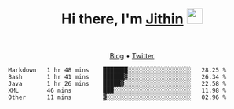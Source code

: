 <h1 align="center">Hi there, I'm <a href="https://jithset.github.io/" target="_blank">Jithin</a> <img
src="https://github.com/blackcater/blackcater/raw/main/images/Hi.gif" height="32" /></h1>

<br />

<p align="center">
  <a href="https://jithset.github.io">Blog</a> •
  <a href="https://twitter.com/jithset">Twitter</a>
</p>

<!--START_SECTION:waka-->
```text
Markdown   1 hr 48 mins    ███████░░░░░░░░░░░░░░░░░░   28.25 % 
Bash       1 hr 41 mins    ██████▓░░░░░░░░░░░░░░░░░░   26.34 % 
Java       1 hr 26 mins    █████▓░░░░░░░░░░░░░░░░░░░   22.58 % 
XML        46 mins         ███░░░░░░░░░░░░░░░░░░░░░░   11.98 % 
Other      11 mins         ▓░░░░░░░░░░░░░░░░░░░░░░░░   02.96 % 
```
<!--END_SECTION:waka-->


